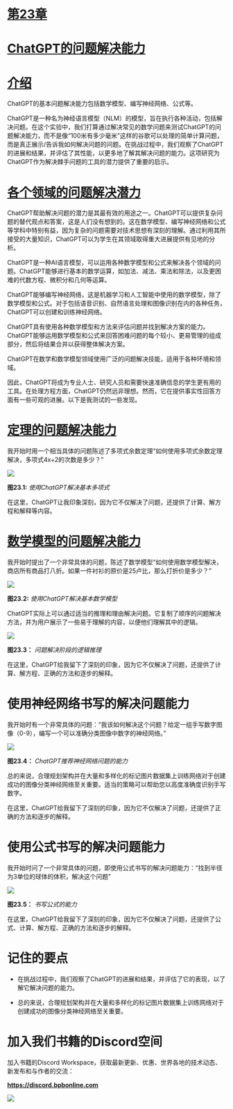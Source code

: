 # [第23章](toc.xhtml#c23)

# [ChatGPT的问题解决能力](toc.xhtml#c23)

# [介绍](toc.xhtml#s195a)

ChatGPT的基本问题解决能力包括数学模型、编写神经网络、公式等。

ChatGPT是一种名为神经语言模型（NLM）的模型，旨在执行各种活动，包括解决问题。在这个实验中，我们打算通过解决常见的数学问题来测试ChatGPT的问题解决能力，而不是像“100米有多少毫米”这样的谷歌可以处理的简单计算问题，而是真正展示/告诉我如何解决问题的问题。在挑战过程中，我们观察了ChatGPT的进展和结果，并评估了其性能，以更多地了解其解决问题的能力。这项研究为ChatGPT作为解决棘手问题的工具的潜力提供了重要的启示。

# [各个领域的问题解决潜力](toc.xhtml#s196a)

ChatGPT帮助解决问题的潜力是其最有效的用途之一。ChatGPT可以提供复杂问题的替代观点和答案，这是人们没有想到的。这在数学模型、编写神经网络和公式等学科中特别有益，因为复杂的问题需要对技术思想有深刻的理解。通过利用其所接受的大量知识，ChatGPT可以为学生在其领域取得重大进展提供有见地的分析。

ChatGPT是一种AI语言模型，可以运用各种数学模型和公式来解决各个领域的问题。ChatGPT能够进行基本的数学运算，如加法、减法、乘法和除法，以及更困难的代数方程、微积分和几何等运算。

ChatGPT能够编写神经网络，这是机器学习和人工智能中使用的数学模型，除了数学模型和公式。对于包括语音识别、自然语言处理和图像识别在内的各种任务，ChatGPT可以创建和训练神经网络。

ChatGPT具有使用各种数学模型和方法来评估问题并找到解决方案的能力。ChatGPT能够运用数学模型和公式来回答困难问题的每个较小、更易管理的组成部分，然后将结果合并以获得整体解决方案。

ChatGPT在数学和数学模型领域使用广泛的问题解决技能，适用于各种环境和领域。

因此，ChatGPT将成为专业人士、研究人员和需要快速准确信息的学生更有用的工具。在处理方程方面，ChatGPT仍然远非理想。然而，它在提供事实性回答方面有一些可观的进展。以下是我测试的一些发现。

# [定理的问题解决能力](toc.xhtml#s197a)

我开始时用一个相当具体的问题陈述了多项式余数定理“如何使用多项式余数定理解决，多项式4x+2的次数是多少？”

![](images/Figure-23.1.jpg)

**图23.1:** *使用ChatGPT解决基本多项式*

在这里，ChatGPT让我印象深刻，因为它不仅解决了问题，还提供了计算、解方程和解释等内容。

# [数学模型的问题解决能力](toc.xhtml#s198a)

我开始时提出了一个非常具体的问题，陈述了数学模型“如何使用数学模型解决，商店所有商品打八折。如果一件衬衫的原价是25卢比，那么打折价是多少？”

![](images/Figure-23.2.jpg)

**图23.2:** *使用ChatGPT解决基本数学模型*

ChatGPT实际上可以通过适当的推理和理由解决问题。它复制了顺序的问题解决方法，并为用户展示了一些易于理解的内容，以便他们理解其中的逻辑。

![](images/Figure-23.3.jpg)

**图23.3：** *问题解决阶段的逻辑推理*

在这里，ChatGPT给我留下了深刻的印象，因为它不仅解决了问题，还提供了计算、解方程、正确的方法和逐步的解释。

# 使用神经网络书写的解决问题能力

我开始时有一个非常具体的问题：“我该如何解决这个问题？给定一组手写数字图像（0-9），编写一个可以准确分类图像中数字的神经网络。”

![](images/Figure-23.4.jpg)

**图23.4：** *ChatGPT推荐神经网络问题的能力*

总的来说，合理规划架构并在大量和多样化的标记图片数据集上训练网络对于创建成功的图像分类神经网络至关重要。适当的策略可以帮助您以高度准确度识别手写数字。

在这里，ChatGPT给我留下了深刻的印象，因为它不仅解决了问题，还提供了正确的方法和逐步的解释。

# 使用公式书写的解决问题能力

我开始时问了一个非常具体的问题，即使用公式书写的解决问题能力：“找到半径为3单位的球体的体积，解决这个问题”

![](images/Figure-23.5.jpg)

**图23.5：** *书写公式的能力*

在这里，ChatGPT给我留下了深刻的印象，因为它不仅解决了问题，还提供了公式、计算、解方程、正确的方法和逐步的解释。

# 记住的要点

+   在挑战过程中，我们观察了ChatGPT的进展和结果，并评估了它的表现，以了解它解决问题的能力。

+   总的来说，合理规划架构并在大量和多样化的标记图片数据集上训练网络对于创建成功的图像分类神经网络至关重要。

# 加入我们书籍的Discord空间

加入书籍的Discord Workspace，获取最新更新、优惠、世界各地的技术动态、新发布和与作者的交流：

**https://discord.bpbonline.com**

![](images/dis.jpg)
